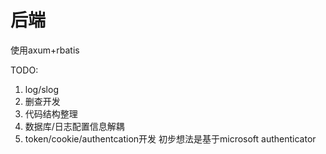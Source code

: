 # 后端

使用axum+rbatis

TODO:

1. log/slog
2. 删查开发
3. 代码结构整理
4. 数据库/日志配置信息解耦
5. token/cookie/authentcation开发 初步想法是基于microsoft authenticator
